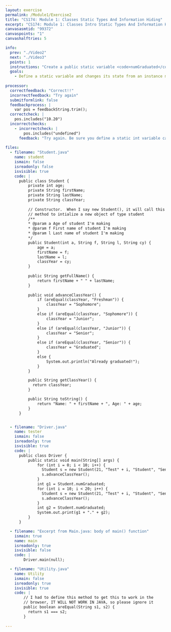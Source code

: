 ```yaml
---
layout: exercise
permalink: /Module1/Exercise2
title: "CS174: Module 1: Classes Static Types And Information Hiding"
excerpt: "CS174: Module 1: Classes Intro Static Types And Information Hiding"
canvasasmtid: "99372"
canvaspoints: "1"
canvashalftries: 5

info:
  prev: "./Video2"
  next: "./Video3"
  points: 1
  instructions: "Create a public static variable <code>numGraduated</code> as part of the <code>Student</code> class, and increment this variable every time a student graduates"
  goals:
    - Define a static variable and changes its state from an instance method
    
processor:  
  correctfeedback: "Correct!!" 
  incorrectfeedback: "Try again"
  submitformlink: false
  feedbackprocess: | 
    var pos = feedbackString.trim();
  correctcheck: |
    pos.includes("10.20")
  incorrectchecks:
    - incorrectcheck: |
        pos.includes("undefined")
      feedback: "Try again. Be sure you define a static int variable called <code>numGraduated</code> in the <code>Student</code> class."
 
files:
  - filename: "Student.java"
    name: student
    ismain: false
    isreadonly: false
    isvisible: true
    code: | 
      public class Student {
          private int age;
          private String firstName;
          private String lastName;
          private String classYear;
          
          // Constructor.  When I say new Student(), it will call this
          // method to intialize a new object of type student
          /**
          * @param a Age of student I'm making
          * @param f First name of student I'm making
          * @param l Last name of student I'm making
          */
          public Student(int a, String f, String l, String cy) {
              age = a;
              firstName = f;
              lastName = l;
              classYear = cy;
          }
          
          public String getFullName() {
              return firstName + " " + lastName;
          }
          
          public void advanceClassYear() {
              if (areEqual(classYear, "Freshman")) {
                  classYear = "Sophomore";
              }
              else if (areEqual(classYear, "Sophomore")) {
                  classYear = "Junior";
              }
              else if (areEqual(classYear, "Junior")) {
                  classYear = "Senior";
              }
              else if (areEqual(classYear, "Senior")) {
                  classYear = "Graduated";
              }
              else {
                  System.out.println("Already graduated!");
              }
          }

          public String getClassYear() {
            return classYear;
          }

          public String toString() {
              return "Name: " + firstName + ", Age: " + age;
          }
      }


  - filename: "Driver.java"
    name: tester
    ismain: false
    isreadonly: true
    isvisible: true
    code: | 
      public class Driver {
          public static void main(String[] args) {
              for (int i = 0; i < 10; i++) {
                Student s = new Student(21, "Test" + i, "Student", "Senior");
                s.advanceClassYear();
              }
              int g1 = Student.numGraduated;
              for (int i = 10; i < 20; i++) {
                Student s = new Student(21, "Test" + i, "Student", "Senior");
                s.advanceClassYear();
              }
              int g2 = Student.numGraduated;
              System.out.print(g1 + "." + g2);
          }
      }  

  - filename: "Excerpt from Main.java: body of main() function"
    ismain: true
    name: main
    isreadonly: true
    isvisible: false
    code: |
        Driver.main(null);

  - filename: "Utility.java"
    name: Utility
    ismain: false
    isreadonly: true
    isvisible: true
    code: | 
        // I had to define this method to get this to work in the 
        // browser, IT WILL NOT WORK IN JAVA, so please ignore it
        public boolean areEqual(String s1, s2) {
          return s1 === s2;
        }
        
---
```

